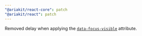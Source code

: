 ```yaml
---
"@ariakit/react-core": patch
"@ariakit/react": patch
---
```


Removed delay when applying the [`data-focus-visible`](https://ariakit.org/guide/styling#data-focus-visible) attribute.
